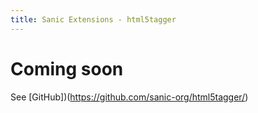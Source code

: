 ```yaml
---
title: Sanic Extensions - html5tagger
---
```


# Coming soon

See [GitHub])(https://github.com/sanic-org/html5tagger/)
